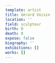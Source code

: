 ```yaml
---
template: artist
title: Gérard Voisin
location: ''
field: sculpteur
birth: 0
death: 0
expose: false
biography: ''
exhibitions: []
works: []
---
```


